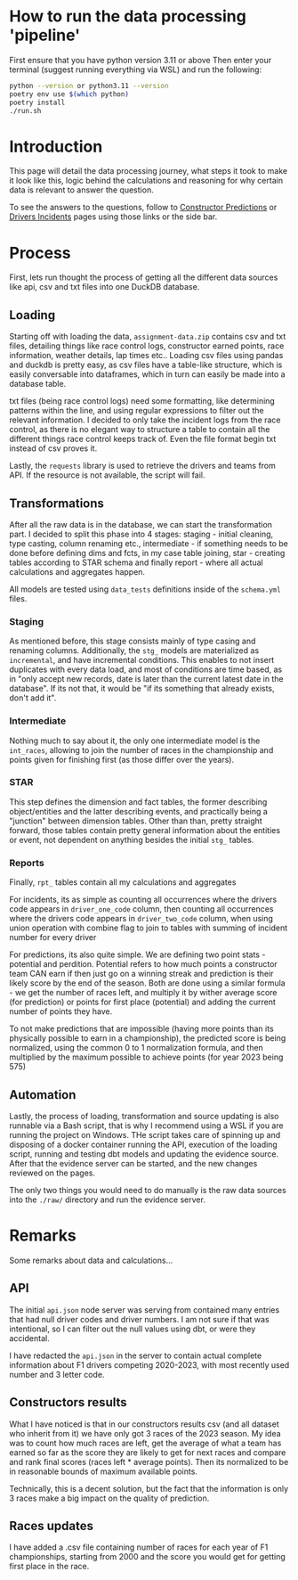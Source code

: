 # How to run the data processing 'pipeline' 

First ensure that you have python version 3.11 or above
Then enter your terminal (suggest running everything via WSL) and run the following:

``` bash
python --version or python3.11 --version
poetry env use $(which python)
poetry install
./run.sh
```

# Introduction

This page will detail the data processing journey, what steps it took to make it look like this, logic behind the calculations and reasoning for why certain data is relevant to answer the question.  

To see the answers to the questions, follow to [Constructor Predictions]("/constructor_predictions") or [Drivers Incidents]("/drivers_incidents") pages using those links or the side bar.

# Process 

First, lets run thought the process of getting all the different data sources like api, csv and txt files into one DuckDB database. 

## Loading 

Starting off with loading the data, `assignment-data.zip` contains csv and txt files, detailing things like race control logs, constructor earned points, race information, weather details, lap times etc.. Loading csv files using pandas and duckdb is pretty easy, as csv files have a table-like structure, which is easily conversable into dataframes, which in turn can easily be made into a database table.

txt files (being race control logs) need some formatting, like determining patterns within the line, and using regular expressions to filter out the relevant information. I decided to only take the incident logs from the race control, as there is no elegant way to structure a table to contain all the different things race control keeps track of. Even the file format begin txt instead of csv proves it.

Lastly, the `requests` library is used to retrieve the drivers and teams from API. If the resource is not available, the script will fail.  

## Transformations

After all the raw data is in the database, we can start the transformation part. I decided to split this phase into 4 stages: staging - initial cleaning, type casting, column renaming etc., intermediate - if something needs to be done before defining dims and fcts, in my case table joining, star - creating tables according to STAR schema and finally report - where all actual calculations and aggregates happen. 

All models are tested using `data_tests` definitions inside of the `schema.yml` files.

### Staging

As mentioned before, this stage consists mainly of type casing and renaming columns. Additionally, the `stg_` models are materialized as `incremental`, and have incremental conditions. This enables to not insert duplicates with every data load, and most of conditions are time based, as in "only accept new records, date is later than the current latest date in the database". If its not that, it would be "if its something that already exists, don't add it".

### Intermediate

Nothing much to say about it, the only one intermediate model is the `int_races`, allowing to join the number of races in the championship and points given for finishing first (as those differ over the years). 

### STAR

This step defines the dimension and fact tables, the former describing object/entities and the latter describing events, and practically being a "junction" between dimension tables. Other than than, pretty straight forward, those tables contain pretty general information about the entities or event, not dependent on anything besides the initial `stg_` tables.

### Reports

Finally, `rpt_` tables contain all my calculations and aggregates

For incidents, its as simple as counting all occurrences where the drivers code appears in `driver_one_code` column, then counting all occurrences where the drivers code appears in `driver_two_code` column, when using union operation with combine flag to join to tables with summing of incident number for every driver

For predictions, its also quite simple. We are defining two point stats - potential and perdition. Potential refers to how much points a constructor team CAN earn if then just go on a winning streak and prediction is their likely score by the end of the season. Both are done using a similar formula - we get the number of races left, and multiply it by wither average score (for prediction) or points for first place (potential) and adding the current number of points they have.

To not make predictions that are impossible (having more points than its physically possible to earn in a championship), the predicted score is being normalized, using the common 0 to 1 normalization formula, and then multiplied by the maximum possible to achieve points (for year 2023 being 575) 

## Automation

Lastly, the process of loading, transformation and source updating is also runnable via a Bash script, that is why I recommend using a WSL if you are running the project on Windows. THe script takes care of spinning up and disposing of a docker container running the API, execution of the loading script, running and testing dbt models and updating the evidence source. After that the evidence server can be started, and the new changes reviewed on the pages.

The only two things you would need to do manually is the raw data sources into the `./raw/` directory and run the evidence server.

# Remarks 

Some remarks about data and calculations...

## API

The initial `api.json` node server was serving from contained many entries that had null driver codes and driver numbers. I am not sure if that was intentional, so I can filter out the null values using dbt, or were they accidental.  

I have redacted the `api.json` in the server to contain actual complete information about F1 drivers competing 2020-2023, with most recently used number and 3 letter code.

## Constructors results

What I have noticed is that in our constructors results csv (and all dataset who inherit from it) we have only got 3 races of the 2023 season. My idea was to count how much races are left, get the average of what a team has earned so far as the score they are likely to get for next races and compare and rank final scores (races left * average points). Then its normalized to be in reasonable bounds of maximum available points.

Technically, this is a decent solution, but the fact that the information is only 3 races make a big impact on the quality of prediction.

## Races updates

I have added a .csv file containing number of races for each year of F1 championships, starting from 2000 and the score you would get for getting first place in the race.
